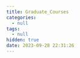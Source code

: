 ```yaml
---
title: Graduate_Courses
categories:
  - null
tags:
  - null
hidden: true
date: 2023-09-28 22:31:26
---
```





















